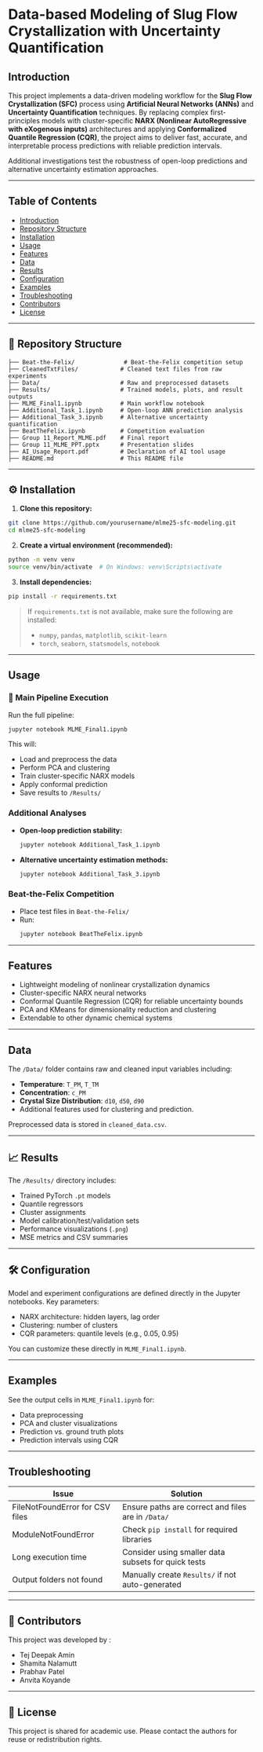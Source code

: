# Data-based Modeling of Slug Flow Crystallization with Uncertainty Quantification

##  Introduction

This project implements a data-driven modeling workflow for the **Slug Flow Crystallization (SFC)** process using **Artificial Neural Networks (ANNs)** and **Uncertainty Quantification** techniques. By replacing complex first-principles models with cluster-specific **NARX (Nonlinear AutoRegressive with eXogenous inputs)** architectures and applying **Conformalized Quantile Regression (CQR)**, the project aims to deliver fast, accurate, and interpretable process predictions with reliable prediction intervals.

Additional investigations test the robustness of open-loop predictions and alternative uncertainty estimation approaches.

---

##  Table of Contents

- [Introduction](#-introduction)
- [Repository Structure](#-repository-structure)
- [Installation](#-installation)
- [Usage](#-usage)
- [Features](#-features)
- [Data](#-data)
- [Results](#-results)
- [Configuration](#-configuration)
- [Examples](#-examples)
- [Troubleshooting](#-troubleshooting)
- [Contributors](#-contributors)
- [License](#-license)

---

## 📁 Repository Structure

```plaintext
├── Beat-the-Felix/              # Beat-the-Felix competition setup
├── CleanedTxtFiles/            # Cleaned text files from raw experiments
├── Data/                       # Raw and preprocessed datasets
├── Results/                    # Trained models, plots, and result outputs
├── MLME_Final1.ipynb           # Main workflow notebook
├── Additional_Task_1.ipynb     # Open-loop ANN prediction analysis
├── Additional_Task_3.ipynb     # Alternative uncertainty quantification
├── BeatTheFelix.ipynb          # Competition evaluation
├── Group 11_Report_MLME.pdf    # Final report
├── Group 11_MLME_PPT.pptx      # Presentation slides
├── AI_Usage_Report.pdf         # Declaration of AI tool usage
├── README.md                   # This README file
```

---

## ⚙️ Installation

1. **Clone this repository:**

```bash
git clone https://github.com/yourusername/mlme25-sfc-modeling.git
cd mlme25-sfc-modeling
```

2. **Create a virtual environment (recommended):**

```bash
python -m venv venv
source venv/bin/activate  # On Windows: venv\Scripts\activate
```

3. **Install dependencies:**

```bash
pip install -r requirements.txt
```

> If `requirements.txt` is not available, make sure the following are installed:
> - `numpy`, `pandas`, `matplotlib`, `scikit-learn`
> - `torch`, `seaborn`, `statsmodels`, `notebook`

---

##  Usage

### 🔄 Main Pipeline Execution

Run the full pipeline:

```bash
jupyter notebook MLME_Final1.ipynb
```

This will:
- Load and preprocess the data
- Perform PCA and clustering
- Train cluster-specific NARX models
- Apply conformal prediction
- Save results to `/Results/`

###  Additional Analyses

- **Open-loop prediction stability:**
  ```bash
  jupyter notebook Additional_Task_1.ipynb
  ```

- **Alternative uncertainty estimation methods:**
  ```bash
  jupyter notebook Additional_Task_3.ipynb
  ```

###  Beat-the-Felix Competition

- Place test files in `Beat-the-Felix/`
- Run:
  ```bash
  jupyter notebook BeatTheFelix.ipynb
  ```

---

##  Features

- Lightweight modeling of nonlinear crystallization dynamics
- Cluster-specific NARX neural networks
- Conformal Quantile Regression (CQR) for reliable uncertainty bounds
- PCA and KMeans for dimensionality reduction and clustering
- Extendable to other dynamic chemical systems

---

##  Data

The `/Data/` folder contains raw and cleaned input variables including:
- **Temperature**: `T_PM`, `T_TM`
- **Concentration**: `c_PM`
- **Crystal Size Distribution**: `d10`, `d50`, `d90`
- Additional features used for clustering and prediction.

Preprocessed data is stored in `cleaned_data.csv`.

---

## 📈 Results

The `/Results/` directory includes:
- Trained PyTorch `.pt` models
- Quantile regressors
- Cluster assignments
- Model calibration/test/validation sets
- Performance visualizations (`.png`)
- MSE metrics and CSV summaries

---

## 🛠 Configuration

Model and experiment configurations are defined directly in the Jupyter notebooks. Key parameters:
- NARX architecture: hidden layers, lag order
- Clustering: number of clusters
- CQR parameters: quantile levels (e.g., 0.05, 0.95)

You can customize these directly in `MLME_Final1.ipynb`.

---

##  Examples

See the output cells in `MLME_Final1.ipynb` for:
- Data preprocessing
- PCA and cluster visualizations
- Prediction vs. ground truth plots
- Prediction intervals using CQR

---

##  Troubleshooting

| Issue                            | Solution |
|----------------------------------|----------|
| FileNotFoundError for CSV files | Ensure paths are correct and files are in `/Data/` |
| ModuleNotFoundError              | Check `pip install` for required libraries |
| Long execution time              | Consider using smaller data subsets for quick tests |
| Output folders not found         | Manually create `Results/` if not auto-generated |

---

## 👥 Contributors

This project was developed by :

- Tej Deepak Amin 
- Shamita Nalamutt 
- Prabhav Patel 
- Anvita Koyande 

---

## 📄 License

This project is shared for academic use. Please contact the authors for reuse or redistribution rights.
